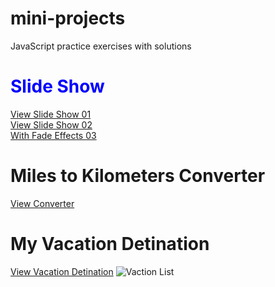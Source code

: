 # mini-projects
JavaScript practice exercises with solutions

<h1 style="color: blue;">Slide Show</h1>
<a href="https://sandunrmst.github.io/mini-projects/SlideShow/" target="_blank">View Slide Show 01</a><br>
<a href="https://sandunrmst.github.io/mini-projects/SlideShow-2/" target="_blank">View Slide Show 02</a><br>
<a href="https://sandunrmst.github.io/mini-projects/SlideShow-3/" target="_blank">With Fade Effects 03</a>

<h1>Miles to Kilometers Converter</h1>
<a href="https://sandunrmst.github.io/mini-projects/Converter/" target="_blank"> View Converter</a>

<h1>My Vacation Detination</h1>
<a href="https://sandunrmst.github.io/mini-projects/Vacation-Destination/" target="_blank"> View Vacation Detination</a>
<img src="https://github.com/Sandunrmst/mini-projects/assets/49017841/ef286362-c574-4ba3-a254-d55aa70c6135" alt="Vaction List">

